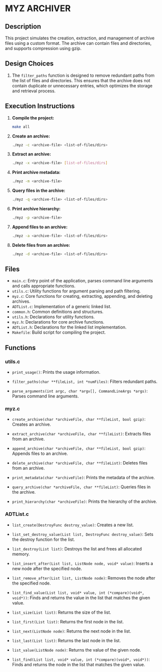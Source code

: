 # MYZ ARCHIVER

## Description

This project simulates the creation, extraction, and management of archive files using a custom format. The archive can contain files and directories, and supports compression using gzip.

## Design Choices
1. The `filter_paths` function is designed to remove redundant paths from the list of files and directories. This ensures that the archive does not contain duplicate or unnecessary entries, which optimizes the storage and retrieval process.

## Execution Instructions

1. **Compile the project:**
    ```sh
    make all
    ```

2. **Create an archive:**
    ```sh
    ./myz -c <archive-file> <list-of-files/dirs>
    ```

3. **Extract an archive:**
    ```sh
    ./myz -x <archive-file> [list-of-files/dirs]
    ```

4. **Print archive metadata:**
    ```sh
    ./myz -m <archive-file>
    ```

5. **Query files in the archive:**
    ```sh
    ./myz -q <archive-file> <list-of-files/dirs>
    ```

6. **Print archive hierarchy:**
    ```sh
    ./myz -p <archive-file>
    ```

7. **Append files to an archive:**
    ```sh
    ./myz -a <archive-file> <list-of-files/dirs>
    ```

8. **Delete files from an archive:**
    ```sh
    ./myz -d <archive-file> <list-of-files/dirs>
    ```

## Files

- `main.c`: Entry point of the application, parses command line arguments and calls appropriate functions.
- `utils.c`: Utility functions for argument parsing and path filtering.
- `myz.c`: Core functions for creating, extracting, appending, and deleting archives.
- `ADTList.c`: Implementation of a generic linked list.
- `common.h`: Common definitions and structures.
- `utils.h`: Declarations for utility functions.
- `myz.h`: Declarations for core archive functions.
- `ADTList.h`: Declarations for the linked list implementation.
- `Makefile`: Build script for compiling the project.

## Functions

### utils.c

- `print_usage()`: Prints the usage information.

- `filter_paths(char **fileList, int *numFiles)`: Filters redundant paths.

- `parse_arguments(int argc, char *argv[], CommandLineArgs *args)`: Parses command line arguments.

### myz.c

- `create_archive(char *archiveFile, char **fileList, bool gzip)`: Creates an archive.

- `extract_archive(char *archiveFile, char **fileList)`: Extracts files from an archive.

- `append_archive(char *archiveFile, char **fileList, bool gzip)`: Appends files to an archive.

- `delete_archive(char *archiveFile, char **fileList)`: Deletes files from an archive.

- `print_metadata(char *archiveFile)`: Prints the metadata of the archive.

- `query_archive(char *archiveFile, char **fileList)`: Queries files in the archive.

- `print_hierarchy(char *archiveFile)`: Prints the hierarchy of the archive.

### ADTList.c

- `list_create(DestroyFunc destroy_value)`: Creates a new list.

- `list_set_destroy_value(List list, DestroyFunc destroy_value)`: Sets the destroy function for the list.

- `list_destroy(List list)`: Destroys the list and frees all allocated memory.

- `list_insert_after(List list, ListNode node, void* value)`: Inserts a new node after the specified node.

- `list_remove_after(List list, ListNode node)`: Removes the node after the specified node.

- `list_find_value(List list, void* value, int (*compare)(void*, void*))`: Finds and returns the value in the list that matches the given value.

- `list_size(List list)`: Returns the size of the list.

- `list_first(List list)`: Returns the first node in the list.

- `list_next(ListNode node)`: Returns the next node in the list.

- `list_last(List list)`: Returns the last node in the list.

- `list_value(ListNode node)`: Returns the value of the given node.

- `list_find(List list, void* value, int (*compare)(void*, void*))`: Finds and returns the node in the list that matches the given value.
